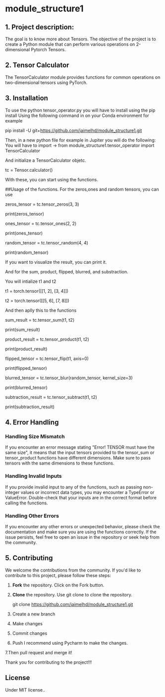# module_structure1
## 1. Project description:

The goal is to know more about Tensors. The objective of the
project is to create a Python module that can perform various operations 
on 2-dimensional Pytorch Tensors.

## 2. Tensor Calculator

The TensorCalculator module provides functions for common operations on two-dimensional tensors using PyTorch.

## 3. Installation

To use the python tensor_operator.py you will have to install using the pip install
Using the following command in on your Conda environment for example

pip install -U git+https://github.com/jaimelhd/module_structure1.git

Then, in a new python file for example in Jupiter you will do the following:
You will have to import -> from module_structure1.tensor_operator import TensorCalculator

And initialize a TensorCalculator objetc.

tc = Tensor.calculator()

With these, you can start using the functions.

##Usage of the functions.
For  the zeros,ones and random tensors, you can use 

zeros_tensor = tc.tensor_zeros(3, 3)

print(zeros_tensor)

ones_tensor = tc.tensor_ones(2, 2)

print(ones_tensor)

random_tensor = tc.tensor_random(4, 4)

print(random_tensor)

If you want to visualize the result, you can print it.

And for the sum, product, flipped, blurred, and substraction.

You will intialize t1 and t2

t1 = torch.tensor([[1, 2], [3, 4]])

t2 = torch.tensor([[5, 6], [7, 8]])

And then aplly this to the functions

sum_result = tc.tensor_sum(t1, t2)

print(sum_result)

product_result = tc.tensor_product(t1, t2)

print(product_result)

flipped_tensor = tc.tensor_flip(t1, axis=0)

print(flipped_tensor)

blurred_tensor = tc.tensor_blur(random_tensor, kernel_size=3)

print(blurred_tensor)

subtraction_result = tc.tensor_subtract(t1, t2)

print(subtraction_result)


## 4. Error Handling

### Handling Size Mismatch

If you encounter an error message stating "Error! TENSOR must have the same size", it means that the input tensors provided to the tensor_sum or tensor_product
functions have different dimensions. 
Make sure to pass tensors with the same dimensions 
to these functions.

### Handling Invalid Inputs

If you provide invalid input to any of the functions, 
such as passing non-integer values or incorrect data types, 
you may encounter a TypeError or ValueError. Double-check that your inputs are in the correct format before calling the functions.

### Handling Other Errors

If you encounter any other errors or unexpected behavior, please check the documentation and make sure you are using the functions correctly. If the issue persists, feel free to open an issue in the repository or seek help from the community.


## 5. Contributing

We welcome the contributions from the community.
If you'd like to contribute to this project, please follow these steps:

1. **Fork** the repository. Click on the Fork button.
2. **Clone** the repository. Use git clone to clone the repository.

    git clone https://github.com/jaimelhd/module_structure1.git 

3. Create a new branch
4. Make changes
5. Commit changes
6. Push
I recommend using Pycharm to make the changes.

7.Then pull request and merge it!

Thank you for contributing to the project!!!

## License

Under MIT license..








